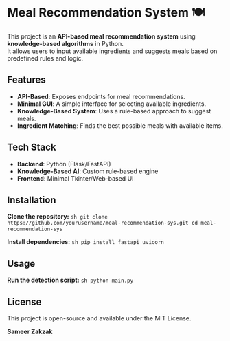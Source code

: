 # Meal Recommendation System 🍽️

This project is an **API-based meal recommendation system** using **knowledge-based algorithms** in Python.  
It allows users to input available ingredients and suggests meals based on predefined rules and logic.

## Features
- **API-Based**: Exposes endpoints for meal recommendations.
- **Minimal GUI**: A simple interface for selecting available ingredients.
- **Knowledge-Based System**: Uses a rule-based approach to suggest meals.
- **Ingredient Matching**: Finds the best possible meals with available items.

## Tech Stack
- **Backend**: Python (Flask/FastAPI)
- **Knowledge-Based AI**: Custom rule-based engine
- **Frontend**: Minimal Tkinter/Web-based UI

## Installation
**Clone the repository:**
    ```sh
    git clone https://github.com/yourusername/meal-recommendation-sys.git
    cd meal-recommendation-sys
    ```

**Install dependencies:**
    ```sh
    pip install fastapi uvicorn
    ```
## Usage
**Run the detection script:**
    ```sh
    python main.py
    ```

## License
This project is open-source and available under the MIT License.

**Sameer Zakzak**

